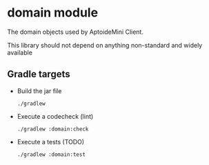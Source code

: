 domain module
=============

The domain objects used by AptoideMini Client.

This library should not depend on anything non-standard and widely available

## Gradle targets

* Build the jar file

    ```
    ./gradlew
    ```

* Execute a codecheck (lint)

    ```
    ./gradlew :domain:check
    ```

* Execute a tests (TODO)

    ```
    ./gradlew :domain:test
    ```
